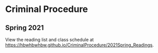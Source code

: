 # Criminal Procedure
## Spring 2021

View the reading list and class schedule at <https://hbwhbwhbw.github.io/CriminalProcedure/2021Spring_Readings>.
